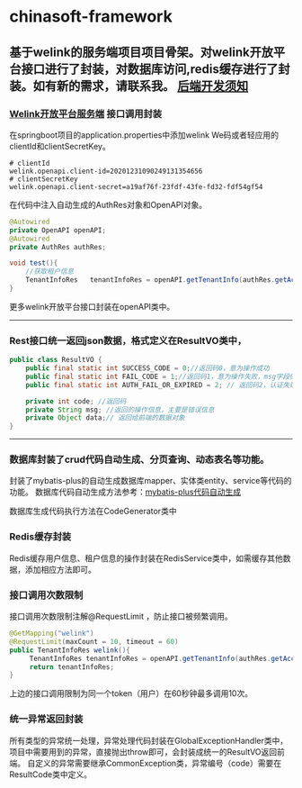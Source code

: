 # chinasoft-framework

基于welink的服务端项目项目骨架。对welink开放平台接口进行了封装，对数据库访问,redis缓存进行了封装。如有新的需求，请联系我。
[后端开发须知](http://192.168.11.111:8090/x/jgAF)
------
### [Welink开放平台服务端](https://open.welink.huaweicloud.com/docs/) 接口调用封装
在springboot项目的application.properties中添加welink We码或者轻应用的clientId和clientSecretKey。

```properties
# clientId
welink.openapi.client-id=20201231090249131354656
# clientSecretKey
welink.openapi.client-secret=a19af76f-23fdf-43fe-fd32-fdf54gf54

```
在代码中注入自动生成的AuthRes对象和OpenAPI对象。
```java
@Autowired
private OpenAPI openAPI;
@Autowired
private AuthRes authRes;

void test(){
    //获取租户信息
    TenantInfoRes   tenantInfoRes = openAPI.getTenantInfo(authRes.getAccess_token());
}
```
更多welink开放平台接口封装在openAPI类中。

-----
### Rest接口统一返回json数据，格式定义在ResultVO类中，
```java
public class ResultVO {
    public final static int SUCCESS_CODE = 0;//返回码0，意为操作成功
    public final static int FAIL_CODE = 1;//返回码1，意为操作失败，msg字段保存具体错误信息
    public final static int AUTH_FAIL_OR_EXPIRED = 2; // 返回码2，认证失败或者认证已过期

    private int code; //返回码
    private String msg; //返回的操作信息，主要是错误信息
    private Object data;// 返回给前端的数据对象
}
```
----
### 数据库封装了crud代码自动生成、分页查询、动态表名等功能。
封装了mybatis-plus的自动生成数据库mapper、实体类entity、service等代码的功能。
数据库代码自动生成方法参考：[mybatis-plus代码自动生成](https://mp.baomidou.com/guide/generator.html)

数据库生成代码执行方法在CodeGenerator类中
### Redis缓存封装
Redis缓存用户信息、租户信息的操作封装在RedisService类中，如需缓存其他数据，添加相应方法即可。
### 接口调用次数限制
接口调用次数限制注解@RequestLimit ，防止接口被频繁调用。
```java
@GetMapping("welink")
@RequestLimit(maxCount = 10, timeout = 60)
public TenantInfoRes welink(){
     TenantInfoRes tenantInfoRes = openAPI.getTenantInfo(authRes.getAccess_token());
     return tenantInfoRes;
}
```
上边的接口调用限制为同一个token（用户）在60秒钟最多调用10次。
### 统一异常返回封装
所有类型的异常统一处理，异常处理代码封装在GlobalExceptionHandler类中，项目中需要用到的异常，直接抛出throw即可，会封装成统一的ResultVO返回前端。
自定义的异常需要继承CommonException类，异常编号（code）需要在ResultCode类中定义。